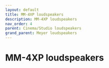 ```yaml
---
layout: default
title: MM-4XP loudspeakers
description: MM-4XP loudspeakers
nav_order: 4
parent: Cinema/Studio loudspeakers
grand_parent: Meyer loudspeakers
---
```


# MM-4XP loudspeakers